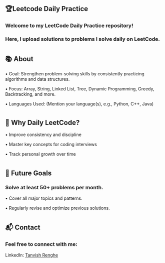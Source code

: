 ## 🏆Leetcode Daily Practice 


### Welcome to my LeetCode Daily Practice repository!

### Here, I upload solutions to problems I solve daily on LeetCode.
#
##
## 📚 About

 • Goal: Strengthen problem-solving skills by consistently practicing algorithms and data structures.

 • Focus: Array, String, Linked List, Tree, Dynamic Programming, Greedy, Backtracking, and more.

 • Languages Used: (Mention your language(s), e.g., Python, C++, Java)

#
## 🌟 Why Daily LeetCode?

  • Improve consistency and discipline

  • Master key concepts for coding interviews

  • Track personal growth over time
#
## 🚀 Future Goals

 ### Solve at least 50+ problems per month.

  • Cover all major topics and patterns.

  • Regularly revise and optimize previous solutions.
#
## 📬 Contact
### Feel free to connect with me:

  LinkedIn: [Tanvish Renghe](https://www.linkedin.com/in/tanvish-renghe/)
